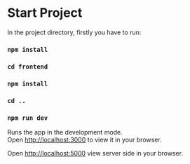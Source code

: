 # Start Project

In the project directory, firstly you have to run:

### `npm install`
### `cd frontend`
### `npm install`
### `cd ..`
### `npm run dev`

Runs the app in the development mode.\
Open [http://localhost:3000](http://localhost:3000) to view it in your browser.

Open [http://localhost:5000](http://localhost:5000) view server side in your browser.
